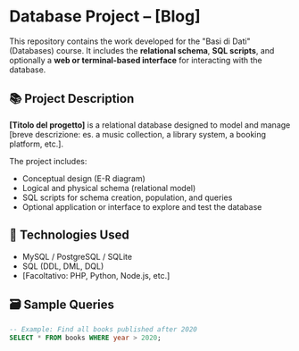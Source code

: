 # Database Project – [Blog]

This repository contains the work developed for the "Basi di Dati" (Databases) course. It includes the **relational schema**, **SQL scripts**, and optionally a **web or terminal-based interface** for interacting with the database.

## 📚 Project Description

**[Titolo del progetto]** is a relational database designed to model and manage [breve descrizione: es. a music collection, a library system, a booking platform, etc.].

The project includes:
- Conceptual design (E-R diagram)
- Logical and physical schema (relational model)
- SQL scripts for schema creation, population, and queries
- Optional application or interface to explore and test the database


## 🧮 Technologies Used

- MySQL / PostgreSQL / SQLite
- SQL (DDL, DML, DQL)
- [Facoltativo: PHP, Python, Node.js, etc.]

## 🗃️ Sample Queries

```sql
-- Example: Find all books published after 2020
SELECT * FROM books WHERE year > 2020;

